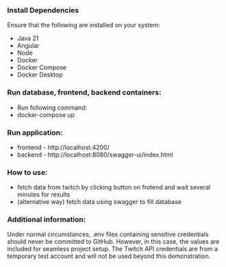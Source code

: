 
### Install Dependencies
Ensure that the following are installed on your system:
* Java 21
* Angular
* Node
* Docker
* Docker Compose
* Docker Desktop

### Run database, frontend, backend containers:
* Run following command:
* docker-compose up

### Run application:
* frontend - http://localhost:4200/
* backend - http://localhost:8080/swagger-ui/index.html

### How to use:
* fetch data from twitch by clicking button on frotend and wait several minutes for results
* (alternative way) fetch data using swagger to fill database

### Additional information:
Under normal circumstances, .env files containing sensitive credentials should never be committed to GitHub. However, in this case, the values are included for seamless project setup. The Twitch API credentials are from a temporary test account and will not be used beyond this demonstration.
